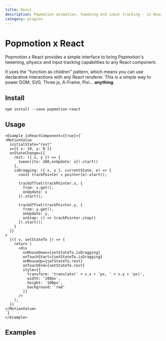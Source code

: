 ```yaml
---
title: React
description: Popmotion animation, tweening and input tracking - in React!
category: plugins
---
```


# Popmotion x React

Popmotion x React provides a simple interface to bring Popmotion's tweening, physics and input tracking capabilities to any React component.

It uses the "function as children" pattern, which means you can use declarative interactions with any React renderer. This is a simple way to power DOM, SVG, Three.js, A-Frame, Pixi... **anything**.

## Install

```
npm install --save popmotion-react
```

## Usage

```marksy
<Example isReactComponent={true}>{`
<MotionValue
  initialState="rest"
  v={{ x: 10, y: 0 }}
  onStateChange={{
    rest: ({ x, y }) => {
      tween({to: 200,onUpdate: x}).start()
    },
    isDragging: ({ x, y }, currentState, e) => {
      const trackPointer = pointer(e).start();

      trackOffset(trackPointer.x, {
        from: x.get(),
        onUpdate: x
      }).start();

      trackOffset(trackPointer.y, {
        from: y.get(),
        onUpdate: y,
        onStop: () => trackPointer.stop()
      }).start();
    }
  }}
>
  {({ v, setStateTo }) => {
    return (
      <div
        onMouseDown={setStateTo.isDragging}
        onTouchStart={setStateTo.isDragging}
        onMouseUp={setStateTo.rest}
        onTouchEnd={setStateTo.rest}
        style={{
          transform: 'translate(' + v.x + 'px, ' + v.y + 'px)',
          width: '100px',
          height: '100px',
          background: 'red'
        }}
      />
    );
  }}
</MotionValue>
`}
</Example>
```
## Examples
